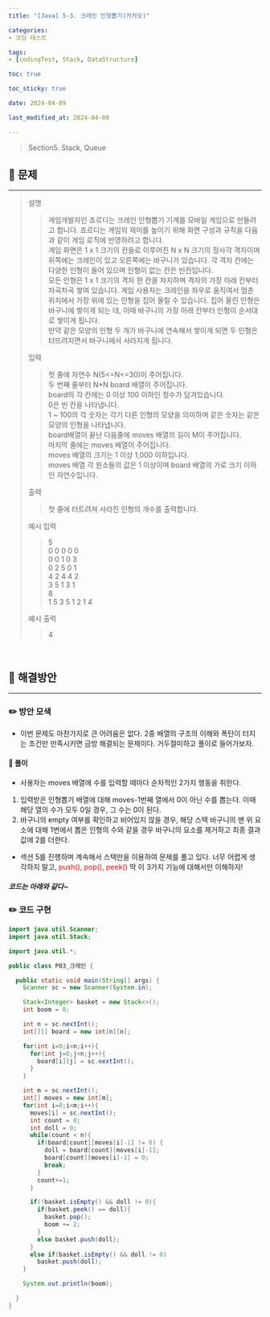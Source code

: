 ```yaml
---
title: "[Java] 5-3. 크레인 인형뽑기(카카오)"

categories:
- 코딩 테스트

tags:
- [codingTest, Stack, DataStructure]

toc: true

toc_sticky: true

date: 2024-04-09

last_modified_at: 2024-04-09

---
```


> Section5. Stack, Queue


## :round_pushpin: 문제

-----
>설명
> >게임개발자인 죠르디는 크레인 인형뽑기 기계를 모바일 게임으로 만들려고 합니다.
죠르디는 게임의 재미를 높이기 위해 화면 구성과 규칙을 다음과 같이 게임 로직에 반영하려고 합니다.<br>게임 화면은 1 x 1 크기의 칸들로 이루어진 N x N 크기의 정사각 격자이며 위쪽에는 크레인이 있고 오른쪽에는 바구니가 있습니다.
 각 격자 칸에는 다양한 인형이 들어 있으며 인형이 없는 칸은 빈칸입니다.<br>
모든 인형은 1 x 1 크기의 격자 한 칸을 차지하며 격자의 가장 아래 칸부터 차곡차곡 쌓여 있습니다.
게임 사용자는 크레인을 좌우로 움직여서 멈춘 위치에서 가장 위에 있는 인형을 집어 올릴 수 있습니다. 집어 올린 인형은 바구니에 쌓이게 되는 데,
이때 바구니의 가장 아래 칸부터 인형이 순서대로 쌓이게 됩니다.<br>
만약 같은 모양의 인형 두 개가 바구니에 연속해서 쌓이게 되면 두 인형은 터뜨려지면서 바구니에서 사라지게 됩니다.
>
> 입력
> > 첫 줄에 자연수 N(5<=N<=30)이 주어집니다.<br>
두 번째 줄부터 N*N board 배열이 주어집니다.<br>
board의 각 칸에는 0 이상 100 이하인 정수가 담겨있습니다.<br>
0은 빈 칸을 나타냅니다.<br>
1 ~ 100의 각 숫자는 각기 다른 인형의 모양을 의미하며 같은 숫자는 같은 모양의 인형을 나타냅니다.<br>
board배열이 끝난 다음줄에 moves 배열의 길이 M이 주어집니다.<br>
마지막 줄에는 moves 배열이 주어집니다.<br>
moves 배열의 크기는 1 이상 1,000 이하입니다.<br>
moves 배열 각 원소들의 값은 1 이상이며 board 배열의 가로 크기 이하인 자연수입니다.
>
> 출력
> >첫 줄에 터트려져 사라진 인형의 개수를 출력합니다.
>
> 예시 입력
> >5<br>
0 0 0 0 0<br>
0 0 1 0 3<br>
0 2 5 0 1<br>
4 2 4 4 2<br>
3 5 1 3 1<br>
8<br>
1 5 3 5 1 2 1 4
>
> 예시 출력
> >4
<br>

## :round_pushpin: 해결방안

------
### :pencil2: 방안 모색

- 이번 문제도 마찬가지로 큰 어려움은 없다. 2중 배열의 구조의 이해와 폭탄이 터지는 조건만 만족시키면
금방 해결되는 문제이다. 거두절미하고 풀이로 들어가보자.

#### :notebook: 풀이
- 사용자는 moves 배열에 수를 입력할 때마다 순차적인 2가지 행동을 취한다.
1. 입력받은 인형뽑기 배열에 대해 moves-1번째 열에서 0이 아닌 수를 뽑는다. 이때 해당 열의 수가 모두 0일 경우,
그 수는 0이 된다.
2. 바구니의 empty 여부를 확인하고 비어있지 않을 경우, 해당 스택 바구니의 맨 위 요소에 대해 1번에서 뽑은
인형의 수와 같을 경우 바구니의 요소를 제거하고 최종 결과 값에 2를 더한다.

- 섹션 5를 진행하며 계속해서 스택만을 이용하여 문제를 풀고 있다. 너무 어렵게 생각하지 말고, <span style="color:red">push(), pop(), peek() </span>딱
이 3가지 기능에 대해서만 이해하자!

#####  코드는 아래와 같다~

### :pencil2: 코드 구현

```java
import java.util.Scanner;
import java.util.Stack;

import java.util.*;

public class P03_크레인 {

  public static void main(String[] args) {
    Scanner sc = new Scanner(System.in);

    Stack<Integer> basket = new Stack<>();
    int boom = 0;

    int n = sc.nextInt();
    int[][] board = new int[n][n];

    for(int i=0;i<n;i++){
      for(int j=0;j<n;j++){
        board[i][j] = sc.nextInt();
      }
    }

    int m = sc.nextInt();
    int[] moves = new int[m];
    for(int i=0;i<m;i++){
      moves[i] = sc.nextInt();
      int count = 0;
      int doll = 0;
      while(count < n){
        if(board[count][moves[i]-1] != 0) {
          doll = board[count][moves[i]-1];
          board[count][moves[i]-1] = 0;
          break;
        }
        count+=1;
      }

      if(!basket.isEmpty() && doll != 0){
        if(basket.peek() == doll){
          basket.pop();
          boom += 2;
        }
        else basket.push(doll);
      }
      else if(basket.isEmpty() && doll != 0)
        basket.push(doll);
    }

    System.out.println(boom);

  }
}


```
